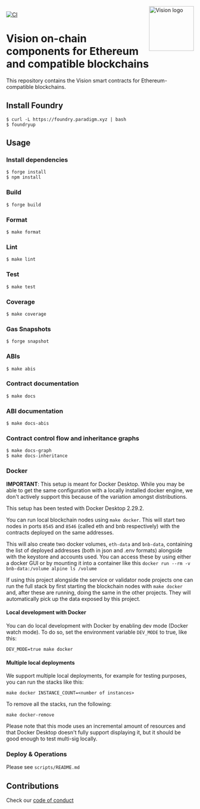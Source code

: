 <img src="https://raw.githubusercontent.com/vision-web3/ethereum-contracts/img/vision-logo-full.svg" alt="Vision logo" align="right" width="120" />

[![CI](https://github.com/vision-web3/ethereum-contracts/actions/workflows/ci.yaml/badge.svg)](https://github.com/vision-web3/ethereum-contracts/actions/workflows/ci.yaml) 

# Vision on-chain components for Ethereum and compatible blockchains

This repository contains the Vision smart contracts for Ethereum-compatible
blockchains.

## Install Foundry 
```shell
$ curl -L https://foundry.paradigm.xyz | bash
$ foundryup
```

## Usage

### Install dependencies

```shell
$ forge install
$ npm install
```

### Build

```shell
$ forge build
```

### Format

```shell
$ make format
```

### Lint

```shell
$ make lint
```

### Test

```shell
$ make test
```

### Coverage

```shell
$ make coverage
```

### Gas Snapshots

```shell
$ forge snapshot
```

### ABIs

```shell
$ make abis
```

### Contract documentation

```shell
$ make docs
```

### ABI documentation

```shell
$ make docs-abis
```

### Contract control flow and inheritance graphs

```shell
$ make docs-graph
$ make docs-inheritance
```

### Docker

**IMPORTANT**: This setup is meant for Docker Desktop. While you may be able to get the same configuration with a locally installed docker engine, we don't actively support this because of the variation amongst distributions.

This setup has been tested with Docker Desktop 2.29.2.

You can run local blockchain nodes using `make docker`. This will start two nodes in ports `8545` and `8546` (called eth and bnb respectively) with the contracts deployed on the same addresses.

This will also create two docker volumes, `eth-data` and `bnb-data`, containing the list of deployed addresses (both in json and .env formats) alongside with the keystore and accounts used. You can access these by using either a docker GUI or by mounting it into a container like this `docker run --rm -v bnb-data:/volume alpine ls /volume`

If using this project alongside the service or validator node projects one can run the full stack by first starting the blockchain nodes with `make docker` and, after these are running, doing the same in the other projects. They will automatically pick up the data exposed by this project.

#### Local development with Docker

You can do local development with Docker by enabling dev mode (Docker watch mode). To do so, set the environment variable `DEV_MODE` to true, like this:

`DEV_MODE=true make docker`

#### Multiple local deployments

We support multiple local deployments, for example for testing purposes, you can run the stacks like this:

`make docker INSTANCE_COUNT=<number of instances>`

To remove all the stacks, run the following:

`make docker-remove`

Please note that this mode uses an incremental amount of resources and that Docker Desktop doesn't fully support displaying it, but it should be good enough to test multi-sig locally.

### Deploy & Operations

Please see ```scripts/README.md```

## Contributions

Check our [code of conduct](CODE_OF_CONDUCT.md)
